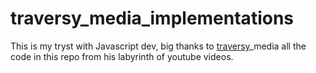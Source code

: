 # traversy_media_implementations
This is my tryst with Javascript dev, big thanks to [traversy](https://github.com/bradtraversy)_media all the code in this repo from his labyrinth of youtube videos.
